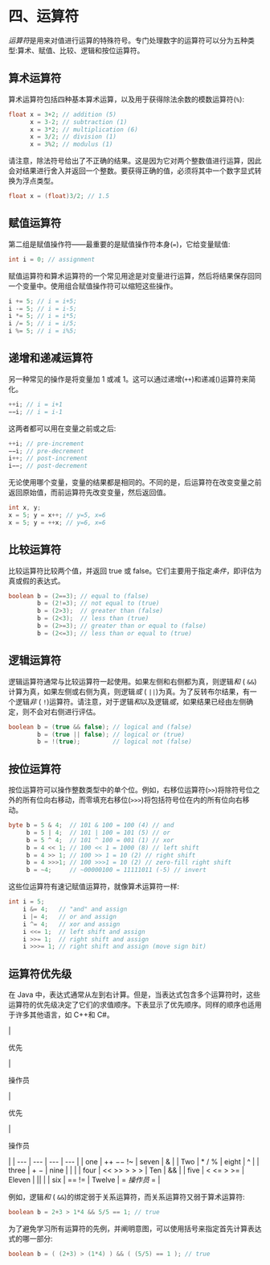 # 四、运算符

*运算符*是用来对值进行运算的特殊符号。专门处理数字的运算符可以分为五种类型:算术、赋值、比较、逻辑和按位运算符。

## 算术运算符

算术运算符包括四种基本算术运算，以及用于获得除法余数的模数运算符(`%`):

```java
float x = 3+2; // addition (5)
      x = 3-2; // subtraction (1)
      x = 3*2; // multiplication (6)
      x = 3/2; // division (1)
      x = 3%2; // modulus (1)

```

请注意，除法符号给出了不正确的结果。这是因为它对两个整数值进行运算，因此会对结果进行舍入并返回一个整数。要获得正确的值，必须将其中一个数字显式转换为浮点类型。

```java
float x = (float)3/2; // 1.5

```

## 赋值运算符

第二组是赋值操作符——最重要的是赋值操作符本身(`=`)，它给变量赋值:

```java
int i = 0; // assignment

```

赋值运算符和算术运算符的一个常见用途是对变量进行运算，然后将结果保存回同一个变量中。使用组合赋值操作符可以缩短这些操作。

```java
i += 5; // i = i+5;
i -= 5; // i = i-5;
i *= 5; // i = i*5;
i /= 5; // i = i/5;
i %= 5; // i = i%5;

```

## 递增和递减运算符

另一种常见的操作是将变量加 1 或减 1。这可以通过递增(`++`)和递减()运算符来简化。

```java
++i; // i = i+1
−−i; // i = i-1

```

这两者都可以用在变量之前或之后:

```java
++i; // pre-increment
−−i; // pre-decrement
i++; // post-increment
i−−; // post-decrement

```

无论使用哪个变量，变量的结果都是相同的。不同的是，后运算符在改变变量之前返回原始值，而前运算符先改变变量，然后返回值。

```java
int x, y;
x = 5; y = x++; // y=5, x=6
x = 5; y = ++x; // y=6, x=6

```

## 比较运算符

比较运算符比较两个值，并返回 true 或 false。它们主要用于指定*条件*，即评估为真或假的表达式。

```java
boolean b = (2==3); // equal to (false)
        b = (2!=3); // not equal to (true)
        b = (2>3);  // greater than (false)
        b = (2<3);  // less than (true)
        b = (2>=3); // greater than or equal to (false)
        b = (2<=3); // less than or equal to (true)

```

## 逻辑运算符

逻辑运算符通常与比较运算符一起使用。如果左侧和右侧都为真，则逻辑*和* ( `&&`)计算为真，如果左侧或右侧为真，则逻辑*或* ( `||`)为真。为了反转布尔结果，有一个逻辑*非* ( `!`)运算符。请注意，对于逻辑*和*以及逻辑*或*，如果结果已经由左侧确定，则不会对右侧进行评估。

```java
boolean b = (true && false); // logical and (false)
        b = (true || false); // logical or (true)
        b = !(true);         // logical not (false)

```

## 按位运算符

按位运算符可以操作整数类型中的单个位。例如，右移位运算符(`>>`)将除符号位之外的所有位向右移动，而零填充右移位(`>>>`)将包括符号位在内的所有位向右移动。

```java
byte b = 5 & 4;  // 101 & 100 = 100 (4) // and
     b = 5 | 4;  // 101 | 100 = 101 (5) // or
     b = 5 ^ 4;  // 101 ^ 100 = 001 (1) // xor
     b = 4 << 1; // 100 << 1 = 1000 (8) // left shift
     b = 4 >> 1; // 100 >> 1 = 10 (2) // right shift
     b = 4 >>>1; // 100 >>>1 = 10 (2) // zero-fill right shift
     b = ~4;     // ~00000100 = 11111011 (-5) // invert

```

这些位运算符有速记赋值运算符，就像算术运算符一样:

```java
int i = 5;
    i &= 4;   // "and" and assign
    i |= 4;   // or and assign
    i ^= 4;   // xor and assign
    i <<= 1;  // left shift and assign
    i >>= 1;  // right shift and assign
    i >>>= 1; // right shift and assign (move sign bit)

```

## 运算符优先级

在 Java 中，表达式通常从左到右计算。但是，当表达式包含多个运算符时，这些运算符的优先级决定了它们的求值顺序。下表显示了优先顺序。同样的顺序也适用于许多其他语言，如 C++和 C#。

<colgroup><col class="tcol1 align-left"> <col class="tcol2 align-left"> <col class="tcol3 align-left"> <col class="tcol4 align-left"></colgroup> 
| 

优先

 | 

操作员

 | 

优先

 | 

操作员

 |
| --- | --- | --- | --- |
| one | ++ −− !~ | seven | & |
| Two | * / % | eight | ^ |
| three | + − | nine | &#124; |
| four | << >> > > > | Ten | && |
| five | < <= > >= | Eleven | &#124;&#124; |
| six | == != | Twelve | = *操作员* = |

例如，逻辑*和* ( `&&`)的绑定弱于关系运算符，而关系运算符又弱于算术运算符:

```java
boolean b = 2+3 > 1*4 && 5/5 == 1; // true

```

为了避免学习所有运算符的先例，并阐明意图，可以使用括号来指定首先计算表达式的哪一部分:

```java
boolean b = ( (2+3) > (1*4) ) && ( (5/5) == 1 ); // true

```